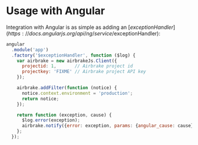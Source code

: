 # Usage with Angular

Integration with Angular is as simple as adding an
[$exceptionHandler](https://docs.angularjs.org/api/ng/service/$exceptionHandler):

```js
angular
  .module('app')
  .factory('$exceptionHandler', function ($log) {
    var airbrake = new airbrakeJs.Client({
      projectid: 1,       // Airbrake project id
      projectkey: 'FIXME' // Airbrake project API key
    });

    airbrake.addFilter(function (notice) {
      notice.context.environment = 'production';
      return notice;
    });

    return function (exception, cause) {
      $log.error(exception);
      airbrake.notify({error: exception, params: {angular_cause: cause}});
    };
  });
```
